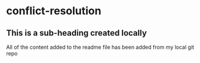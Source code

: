 # conflict-resolution

## This is a sub-heading created locally

All of the content added to the readme file has been added from my local git repo

